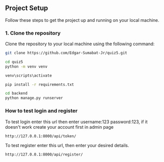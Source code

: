 ## Project Setup

Follow these steps to get the project up and running on your local machine.

### 1. Clone the repository

Clone the repository to your local machine using the following command:

```bash
git clone https://github.com/Edgar-Sumabat-Jr/quiz5.git

cd quiz5
python -m venv venv

venv\scripts\activate

pip install -r requirements.txt

cd backend
python manage.py runserver

```

### How to test login and register

To test login enter this url then enter username:123 password:123, if it doesn't work create your account first in admin page
```bash
http://127.0.0.1:8000/api/token/
```

To test register enter this url, then enter your desired details.
```bash
http://127.0.0.1:8000/api/register/
```
